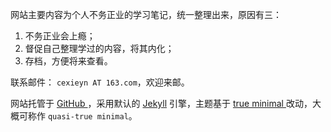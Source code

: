 网站主要内容为个人不务正业的学习笔记，统一整理出来，原因有三：
   1. 不务正业会上瘾；
   2. 督促自己整理学过的内容，将其内化；
   3. 存档，方便将来查看。
   
联系邮件： `cexieyn AT 163.com`，欢迎来邮。

网站托管于 <a href="https://pages.github.com/" target="_blank"> GitHub </a>，采用默认的 
<a href="https://jekyllrb.com/" target="_blank">Jekyll</a> 引擎，主题基于 
<a href="https://github.com/cyevgeniy/jekyll-true-minimal/" target="_blank"> true minimal </a>  改动，大概可称作 `quasi-true minimal`。